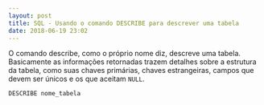 ```yaml
---
layout: post
title: SQL - Usando o comando DESCRIBE para descrever uma tabela
date: 2018-06-19 23:02
---
```


O comando describe, como o próprio nome diz, descreve uma tabela. Basicamente as informações retornadas trazem detalhes sobre a estrutura da tabela, como suas chaves primárias, chaves estrangeiras, campos que devem ser únicos e os que aceitam ```NULL```.

```sql
DESCRIBE nome_tabela
```
